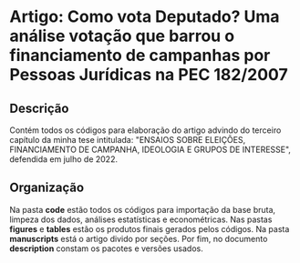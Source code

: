 # Artigo: Como vota Deputado? Uma análise votação que barrou o financiamento de campanhas por Pessoas Jurídicas na PEC 182/2007

## Descrição
Contém todos os códigos para elaboração do artigo advindo do terceiro capítulo da minha tese intitulada: "ENSAIOS SOBRE ELEIÇÕES, FINANCIAMENTO DE CAMPANHA, IDEOLOGIA E
GRUPOS DE INTERESSE", defendida em julho de 2022.

## Organização
Na pasta **code** estão todos os códigos para importação da base bruta, limpeza dos dados, análises estatísticas e econométricas. Nas pastas **figures** e **tables** estão os produtos finais gerados pelos códigos. Na pasta **manuscripts** está o artigo divido por seções. Por fim, no documento **description** constam os pacotes e versões usados.


